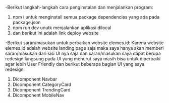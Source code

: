 -Berikut langkah-langkah cara penginstalan dan menjalankan program:

1.  npm i untuk menginstall semua package dependencies yang ada pada package.json
2.  npm run dev unutk menjalankan aplikasi dilocal
3.  dan berikut ini adalah link deploy website

-Berikut saran/masukan untuk perbaikan website elemes.id:
Karena website elemes.id adalah website landing page saja maka saya hanya akan memberi saran/masukan dari sisi UI nya saja dan saran/masukan saya dapat berupa redesign langsung pada UI yang menurut saya masih bisa untuk diperbaiki agar lebih User Friendly dan berikut beberapa bagian UI yang saya redesign:

1. Dicomponent Navbar
2. Dicomponent CategoryCard
3. Dicomponent TrendingCard
4. Dicomponent MobileNav

